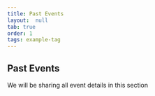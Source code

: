 ```yaml
---
title: Past Events
layout:  null
tab: true
order: 1
tags: example-tag
---
```


## Past Events

We will be sharing all event details in this section
